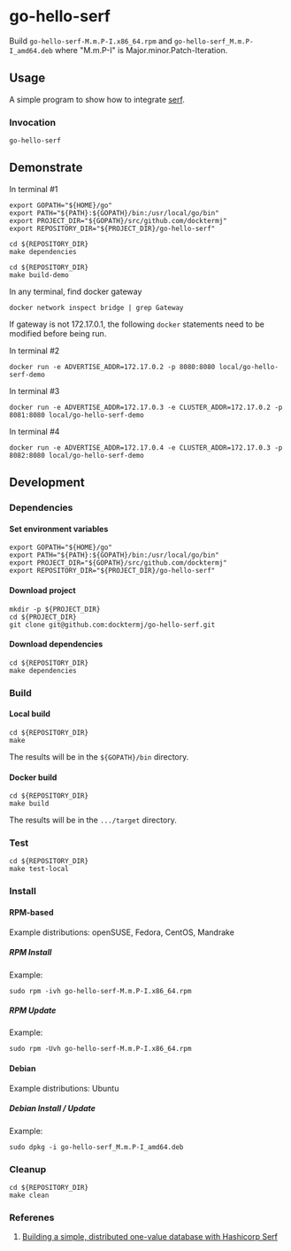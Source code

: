 # go-hello-serf

Build `go-hello-serf-M.m.P-I.x86_64.rpm`
and   `go-hello-serf_M.m.P-I_amd64.deb`
where "M.m.P-I" is Major.minor.Patch-Iteration.

## Usage

A simple program to show how to integrate
[serf](https://www.serf.io).

### Invocation

```console
go-hello-serf
```

## Demonstrate

In terminal #1

```console
export GOPATH="${HOME}/go"
export PATH="${PATH}:${GOPATH}/bin:/usr/local/go/bin"
export PROJECT_DIR="${GOPATH}/src/github.com/docktermj"
export REPOSITORY_DIR="${PROJECT_DIR}/go-hello-serf"

cd ${REPOSITORY_DIR}
make dependencies

cd ${REPOSITORY_DIR}
make build-demo
```

In any terminal, find docker gateway

```console
docker network inspect bridge | grep Gateway
```

If gateway is not 172.17.0.1, the following `docker` statements need to be modified before being run.

In terminal #2

```console
docker run -e ADVERTISE_ADDR=172.17.0.2 -p 8080:8080 local/go-hello-serf-demo
```

In terminal #3

```console
docker run -e ADVERTISE_ADDR=172.17.0.3 -e CLUSTER_ADDR=172.17.0.2 -p 8081:8080 local/go-hello-serf-demo
```

In terminal #4

```console
docker run -e ADVERTISE_ADDR=172.17.0.4 -e CLUSTER_ADDR=172.17.0.3 -p 8082:8080 local/go-hello-serf-demo
```

## Development

### Dependencies

#### Set environment variables

```console
export GOPATH="${HOME}/go"
export PATH="${PATH}:${GOPATH}/bin:/usr/local/go/bin"
export PROJECT_DIR="${GOPATH}/src/github.com/docktermj"
export REPOSITORY_DIR="${PROJECT_DIR}/go-hello-serf"
```

#### Download project

```console
mkdir -p ${PROJECT_DIR}
cd ${PROJECT_DIR}
git clone git@github.com:docktermj/go-hello-serf.git
```

#### Download dependencies

```console
cd ${REPOSITORY_DIR}
make dependencies
```

### Build

#### Local build

```console
cd ${REPOSITORY_DIR}
make
```

The results will be in the `${GOPATH}/bin` directory.

#### Docker build

```console
cd ${REPOSITORY_DIR}
make build
```

The results will be in the `.../target` directory.

### Test

```console
cd ${REPOSITORY_DIR}
make test-local
```

### Install

#### RPM-based

Example distributions: openSUSE, Fedora, CentOS, Mandrake

##### RPM Install

Example:

```console
sudo rpm -ivh go-hello-serf-M.m.P-I.x86_64.rpm
```

##### RPM Update

Example:

```console
sudo rpm -Uvh go-hello-serf-M.m.P-I.x86_64.rpm
```

#### Debian

Example distributions: Ubuntu

##### Debian Install / Update

Example:

```console
sudo dpkg -i go-hello-serf_M.m.P-I_amd64.deb
```

### Cleanup

```console
cd ${REPOSITORY_DIR}
make clean
```

### Referenes

1. [Building a simple, distributed one-value database with Hashicorp Serf](https://jacobmartins.com/2017/01/29/practical-golang-building-a-simple-distributed-one-value-database-with-hashicorp-serf/)
